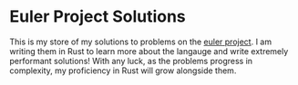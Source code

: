# Euler Project Solutions

This is my store of my solutions to problems on the [euler project](https://projecteuler.net/). I am writing them in Rust to learn more about the langauge and write extremely performant solutions! With any luck, as the problems progress in complexity, my proficiency in Rust will grow alongside them.
